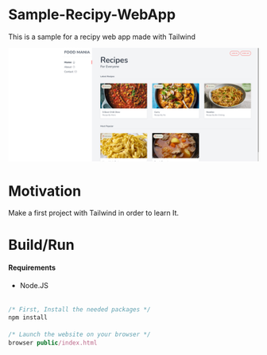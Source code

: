 # Sample-Recipy-WebApp
This is a sample for a recipy web app made with Tailwind

![Screenshot](public/picture/WebPage.png)

# Motivation
Make a first project with Tailwind in order to learn It.

# Build/Run

#### Requirements

- Node.JS

```javascript

/* First, Install the needed packages */
npm install

/* Launch the website on your browser */
browser public/index.html

```
